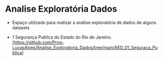 # Analise Exploratória Dados
- Espaço utilizado para realizar a análise exploratória de dados de alguns datasets

* 1 Segurança Publica do Estado do Rio de Janeiro.[https://github.com/Prog-LucasAlves/Analise_Exploratoria_Dados/tree/main/AED_01_Seguraca_Publica]